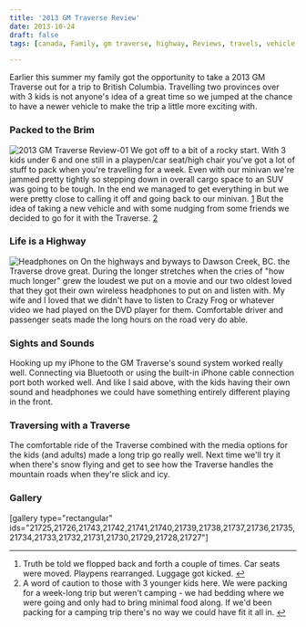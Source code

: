 ```yaml
---
title: '2013 GM Traverse Review'
date: 2013-10-24
draft: false
tags: [canada, Family, gm traverse, highway, Reviews, travels, vehicle review]

---
```


Earlier this summer my family got the opportunity to take a 2013 GM Traverse out for a trip to British Columbia. Travelling two provinces over with 3 kids is not anyone's idea of a great time so we jumped at the chance to have a newer vehicle to make the trip a little more exciting with.

### Packed to the Brim

![2013 GM Traverse Review-01](https://chrisenns.com/wp-content/uploads/2013/10/2013-GM-Traverse-Review-01-600x448.jpg) We got off to a bit of a rocky start. With 3 kids under 6 and one still in a playpen/car seat/high chair you've got a lot of stuff to pack when you're travelling for a week. Even with our minivan we're jammed pretty tightly so stepping down in overall cargo space to an SUV was going to be tough. In the end we managed to get everything in but we were pretty close to calling it off and going back to our minivan. [1](#fn-21724:1) But the idea of taking a new vehicle and with some nudging from some friends we decided to go for it with the Traverse. [2](#fn-21724:2)

### Life is a Highway

![Headphones on](https://chrisenns.com/wp-content/uploads/2013/10/2013-GM-Traverse-Review-05-600x448.jpg) On the highways and byways to Dawson Creek, BC. the Traverse drove great. During the longer stretches when the cries of "how much longer" grew the loudest we put on a movie and our two oldest loved that they got their own wireless headphones to put on and listen with. My wife and I loved that we didn't have to listen to Crazy Frog or whatever video we had played on the DVD player for them. Comfortable driver and passenger seats made the long hours on the road very do able.

### Sights and Sounds

Hooking up my iPhone to the GM Traverse's sound system worked really well. Connecting via Bluetooth or using the built-in iPhone cable connection port both worked well. And like I said above, with the kids having their own sound and headphones we could have something entirely different playing in the front.

### Traversing with a Traverse

The comfortable ride of the Traverse combined with the media options for the kids (and adults) made a long trip go really well. Next time we'll try it when there's snow flying and get to see how the Traverse handles the mountain roads when they're slick and icy.

### Gallery

\[gallery type="rectangular" ids="21725,21726,21743,21742,21741,21740,21739,21738,21737,21736,21735,21734,21733,21732,21731,21730,21729,21728,21727"\]

* * *

1.  Truth be told we flopped back and forth a couple of times. Car seats were moved. Playpens rearranged. Luggage got kicked. [↩](#fnref-21724:1)
2.  A word of caution to those with 3 younger kids here. We were packing for a week-long trip but weren't camping - we had bedding where we were going and only had to bring minimal food along. If we'd been packing for a camping trip there's no way we could have fit it all in. [↩](#fnref-21724:2)